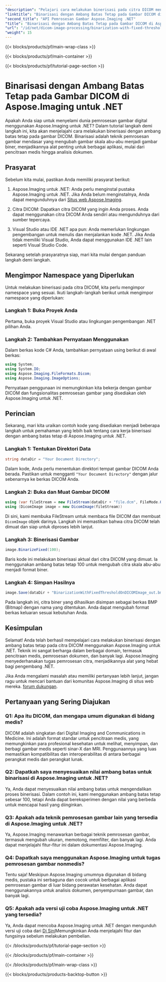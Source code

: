 ```yaml
---
"description": "Pelajari cara melakukan binerisasi pada citra DICOM menggunakan Aspose.Imaging untuk .NET. Panduan langkah demi langkah dengan contoh kode."
"linktitle": "Binarisasi dengan Ambang Batas Tetap pada Gambar DICOM di Aspose.Imaging untuk .NET"
"second_title": "API Pemrosesan Gambar Aspose.Imaging .NET"
"title": "Binarisasi dengan Ambang Batas Tetap pada Gambar DICOM di Aspose.Imaging untuk .NET"
"url": "/id/net/dicom-image-processing/binarization-with-fixed-threshold-on-dicom-image/"
"weight": 15
---
```


{{< blocks/products/pf/main-wrap-class >}}

{{< blocks/products/pf/main-container >}}

{{< blocks/products/pf/tutorial-page-section >}}

# Binarisasi dengan Ambang Batas Tetap pada Gambar DICOM di Aspose.Imaging untuk .NET

Apakah Anda siap untuk menyelami dunia pemrosesan gambar digital menggunakan Aspose.Imaging untuk .NET? Dalam tutorial langkah demi langkah ini, kita akan menjelajahi cara melakukan binerisasi dengan ambang batas tetap pada gambar DICOM. Binarisasi adalah teknik pemrosesan gambar mendasar yang mengubah gambar skala abu-abu menjadi gambar biner, menjadikannya alat penting untuk berbagai aplikasi, mulai dari pencitraan medis hingga analisis dokumen.

## Prasyarat

Sebelum kita mulai, pastikan Anda memiliki prasyarat berikut:

1. Aspose.Imaging untuk .NET: Anda perlu menginstal pustaka Aspose.Imaging untuk .NET. Jika Anda belum menginstalnya, Anda dapat mengunduhnya dari [Situs web Aspose.Imaging](https://releases.aspose.com/imaging/net/).

2. Citra DICOM: Dapatkan citra DICOM yang ingin Anda proses. Anda dapat menggunakan citra DICOM Anda sendiri atau mengunduhnya dari sumber tepercaya.

3. Visual Studio atau IDE .NET apa pun: Anda memerlukan lingkungan pengembangan untuk menulis dan menjalankan kode .NET. Jika Anda tidak memiliki Visual Studio, Anda dapat menggunakan IDE .NET lain seperti Visual Studio Code.

Sekarang setelah prasyaratnya siap, mari kita mulai dengan panduan langkah demi langkah.

## Mengimpor Namespace yang Diperlukan

Untuk melakukan binerisasi pada citra DICOM, kita perlu mengimpor namespace yang sesuai. Ikuti langkah-langkah berikut untuk mengimpor namespace yang diperlukan:

### Langkah 1: Buka Proyek Anda

Pertama, buka proyek Visual Studio atau lingkungan pengembangan .NET pilihan Anda.

### Langkah 2: Tambahkan Pernyataan Menggunakan

Dalam berkas kode C# Anda, tambahkan pernyataan using berikut di awal berkas:

```csharp
using System;
using System.IO;
using Aspose.Imaging.FileFormats.Dicom;
using Aspose.Imaging.ImageOptions;
```

Pernyataan penggunaan ini memungkinkan kita bekerja dengan gambar DICOM dan fungsionalitas pemrosesan gambar yang disediakan oleh Aspose.Imaging untuk .NET.

## Perincian

Sekarang, mari kita uraikan contoh kode yang disediakan menjadi beberapa langkah untuk pemahaman yang lebih baik tentang cara kerja binerisasi dengan ambang batas tetap di Aspose.Imaging untuk .NET.

### Langkah 1: Tentukan Direktori Data

```csharp
string dataDir = "Your Document Directory";
```

Dalam kode, Anda perlu menentukan direktori tempat gambar DICOM Anda berada. Pastikan untuk mengganti `"Your Document Directory"` dengan jalur sebenarnya ke berkas DICOM Anda.

### Langkah 2: Buka dan Muat Gambar DICOM

```csharp
using (var fileStream = new FileStream(dataDir + "file.dcm", FileMode.Open, FileAccess.Read))
using (DicomImage image = new DicomImage(fileStream))
```

Di sini, kami membuka FileStream untuk membaca file DICOM dan membuat `DicomImage` objek darinya. Langkah ini memastikan bahwa citra DICOM telah dimuat dan siap untuk diproses lebih lanjut.

### Langkah 3: Binerisasi Gambar

```csharp
image.BinarizeFixed(100);
```

Baris kode ini melakukan binerisasi aktual dari citra DICOM yang dimuat. Ia menggunakan ambang batas tetap 100 untuk mengubah citra skala abu-abu menjadi format biner.

### Langkah 4: Simpan Hasilnya

```csharp
image.Save(dataDir + "BinarizationWithFixedThresholdOnDICOMImage_out.bmp", new BmpOptions());
```

Pada langkah ini, citra biner yang dihasilkan disimpan sebagai berkas BMP (Bitmap) dengan nama yang ditentukan. Anda dapat mengubah format berkas keluaran sesuai kebutuhan Anda.

## Kesimpulan

Selamat! Anda telah berhasil mempelajari cara melakukan binerisasi dengan ambang batas tetap pada citra DICOM menggunakan Aspose.Imaging untuk .NET. Teknik ini sangat berharga dalam berbagai domain, termasuk pencitraan medis, pemrosesan dokumen, dan banyak lagi. Aspose.Imaging menyederhanakan tugas pemrosesan citra, menjadikannya alat yang hebat bagi pengembang .NET.

Jika Anda mengalami masalah atau memiliki pertanyaan lebih lanjut, jangan ragu untuk mencari bantuan dari komunitas Aspose.Imaging di situs web mereka. [forum dukungan](https://forum.aspose.com/).

## Pertanyaan yang Sering Diajukan

### Q1: Apa itu DICOM, dan mengapa umum digunakan di bidang medis?

DICOM adalah singkatan dari Digital Imaging and Communications in Medicine. Ini adalah format standar untuk pencitraan medis, yang memungkinkan para profesional kesehatan untuk melihat, menyimpan, dan berbagi gambar medis seperti sinar-X dan MRI. Penggunaannya yang luas memastikan kompatibilitas dan interoperabilitas di antara berbagai perangkat medis dan perangkat lunak.

### Q2: Dapatkah saya menyesuaikan nilai ambang batas untuk binarisasi di Aspose.Imaging untuk .NET?

Ya, Anda dapat menyesuaikan nilai ambang batas untuk mengendalikan proses binerisasi. Dalam contoh ini, kami menggunakan ambang batas tetap sebesar 100, tetapi Anda dapat bereksperimen dengan nilai yang berbeda untuk mencapai hasil yang diinginkan.

### Q3: Apakah ada teknik pemrosesan gambar lain yang tersedia di Aspose.Imaging untuk .NET?

Ya, Aspose.Imaging menawarkan berbagai teknik pemrosesan gambar, termasuk mengubah ukuran, memotong, memfilter, dan banyak lagi. Anda dapat menjelajahi fitur-fitur ini dalam dokumentasi Aspose.Imaging.

### Q4: Dapatkah saya menggunakan Aspose.Imaging untuk tugas pemrosesan gambar nonmedis?

Tentu saja! Meskipun Aspose.Imaging umumnya digunakan di bidang medis, pustaka ini serbaguna dan cocok untuk berbagai aplikasi pemrosesan gambar di luar bidang perawatan kesehatan. Anda dapat menggunakannya untuk analisis dokumen, penyempurnaan gambar, dan banyak lagi.

### Q5: Apakah ada versi uji coba Aspose.Imaging untuk .NET yang tersedia?

Ya, Anda dapat mencoba Aspose.Imaging untuk .NET dengan mengunduh versi uji coba dari [Di Sini](https://releases.aspose.com/)Memungkinkan Anda menjelajahi fitur dan fungsinya sebelum melakukan pembelian.


{{< /blocks/products/pf/tutorial-page-section >}}

{{< /blocks/products/pf/main-container >}}

{{< /blocks/products/pf/main-wrap-class >}}

{{< blocks/products/products-backtop-button >}}